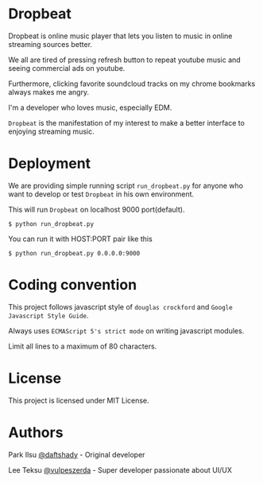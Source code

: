 Dropbeat
========

Dropbeat is online music player that lets you listen to music in online streaming sources better.

We all are tired of pressing refresh button to repeat youtube music and seeing commercial ads on youtube.

Furthermore, clicking favorite soundcloud tracks on my chrome bookmarks always makes me angry.

I'm a developer who loves music, especially EDM. 

`Dropbeat` is the manifestation of my interest to make a better interface to enjoying streaming music.


Deployment
==========

We are providing simple running script `run_dropbeat.py` for anyone who want to develop or test `Dropbeat` in his own environment.

This will run `Dropbeat` on localhost 9000 port(default). 

    $ python run_dropbeat.py
    
You can run it with HOST:PORT pair like this

    $ python run_dropbeat.py 0.0.0.0:9000
    


Coding convention
=================

This project follows javascript style of `douglas crockford` and `Google Javascript Style Guide`.

Always uses `ECMAScript 5's strict mode` on writing javascript modules.

Limit all lines to a maximum of 80 characters.


License
=======

This project is licensed under MIT License.


Authors
=======

Park Ilsu [@daftshady](http://github.com/daftshady) - Original developer 

Lee Teksu [@vulpeszerda](http://github.com/vulpeszerda) - Super developer passionate about UI/UX
